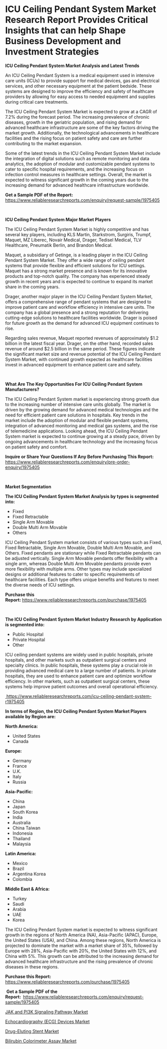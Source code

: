 <p><h1>ICU Ceiling Pendant System Market Research Report Provides Critical Insights that can help Shape Business Development and Investment Strategies</h1></p><p><strong>ICU Ceiling Pendant System Market Analysis and Latest Trends</strong></p>
<p><p>An ICU Ceiling Pendant System is a medical equipment used in intensive care units (ICUs) to provide support for medical devices, gas and electrical services, and other necessary equipment at the patient bedside. These systems are designed to improve the efficiency and safety of healthcare providers by allowing for easy access to needed equipment and supplies during critical care treatments.</p><p>The ICU Ceiling Pendant System Market is expected to grow at a CAGR of 7.2% during the forecast period. The increasing prevalence of chronic diseases, growth in the geriatric population, and rising demand for advanced healthcare infrastructure are some of the key factors driving the market growth. Additionally, the technological advancements in healthcare facilities and the rising focus on patient safety and care are further contributing to the market expansion.</p><p>Some of the latest trends in the ICU Ceiling Pendant System Market include the integration of digital solutions such as remote monitoring and data analytics, the adoption of modular and customizable pendant systems to cater to specific hospital requirements, and the increasing focus on infection control measures in healthcare settings. Overall, the market is expected to witness significant growth in the coming years due to the increasing demand for advanced healthcare infrastructure worldwide.</p></p>
<p><strong>Get a Sample PDF of the Report:&nbsp;</strong> <a href="https://www.reliableresearchreports.com/enquiry/request-sample/1975405">https://www.reliableresearchreports.com/enquiry/request-sample/1975405</a></p>
<p>&nbsp;</p>
<p><strong>ICU Ceiling Pendant System Major Market Players</strong></p>
<p><p>The ICU Ceiling Pendant System Market is highly competitive and has several key players, including KLS Martin, Starkstrom, Surgiris, Trumpf, Maquet, MZ Liberec, Novair Medical, Drager, Tedisel Medical, TLV Healthcare, Pneumatik Berlin, and Brandon Medical.</p><p>Maquet, a subsidiary of Getinge, is a leading player in the ICU Ceiling Pendant System Market. They offer a wide range of ceiling pendant systems that provide flexible and efficient solutions for ICU settings. Maquet has a strong market presence and is known for its innovative products and top-notch quality. The company has experienced steady growth in recent years and is expected to continue to expand its market share in the coming years.</p><p>Drager, another major player in the ICU Ceiling Pendant System Market, offers a comprehensive range of pendant systems that are designed to improve patient care and workflow efficiency in intensive care units. The company has a global presence and a strong reputation for delivering cutting-edge solutions to healthcare facilities worldwide. Drager is poised for future growth as the demand for advanced ICU equipment continues to rise.</p><p>Regarding sales revenue, Maquet reported revenues of approximately $1.2 billion in the latest fiscal year. Drager, on the other hand, recorded sales revenue of around $2.5 billion in the same period. These figures indicate the significant market size and revenue potential of the ICU Ceiling Pendant System Market, with continued growth expected as healthcare facilities invest in advanced equipment to enhance patient care and safety.</p></p>
<p>&nbsp;</p>
<p><strong>What Are The Key Opportunities For ICU Ceiling Pendant System Manufacturers?</strong></p>
<p><p>The ICU Ceiling Pendant System market is experiencing strong growth due to the increasing number of intensive care units globally. The market is driven by the growing demand for advanced medical technologies and the need for efficient patient care solutions in hospitals. Key trends in the market include the adoption of modular and flexible pendant systems, integration of advanced monitoring and medical gas systems, and the rise of telemedicine applications. Looking ahead, the ICU Ceiling Pendant System market is expected to continue growing at a steady pace, driven by ongoing advancements in healthcare technology and the increasing focus on patient safety and comfort.</p></p>
<p><strong>Inquire or Share Your Questions If Any Before Purchasing This Report:</strong> <a href="https://www.reliableresearchreports.com/enquiry/pre-order-enquiry/1975405">https://www.reliableresearchreports.com/enquiry/pre-order-enquiry/1975405</a></p>
<p>&nbsp;</p>
<p><strong>Market Segmentation</strong></p>
<p><strong>The ICU Ceiling Pendant System Market Analysis by types is segmented into:</strong></p>
<p><ul><li>Fixed</li><li>Fixed Retractable</li><li>Single Arm Movable</li><li>Double Multi Arm Movable</li><li>Others</li></ul></p>
<p><p>ICU Ceiling Pendant System market consists of various types such as Fixed, Fixed Retractable, Single Arm Movable, Double Multi Arm Movable, and Others. Fixed pendants are stationary while Fixed Retractable pendants can be adjusted vertically. Single Arm Movable pendants offer flexibility with a single arm, whereas Double Multi Arm Movable pendants provide even more flexibility with multiple arms. Other types may include specialized designs or additional features to cater to specific requirements of healthcare facilities. Each type offers unique benefits and features to meet the diverse needs of ICU settings.</p></p>
<p><strong>Purchase this Report:&nbsp;</strong><a href="https://www.reliableresearchreports.com/purchase/1975405">https://www.reliableresearchreports.com/purchase/1975405</a></p>
<p>&nbsp;</p>
<p><strong>The ICU Ceiling Pendant System Market Industry Research by Application is segmented into:</strong></p>
<p><ul><li>Public Hospital</li><li>Private Hospital</li><li>Other</li></ul></p>
<p><p>ICU ceiling pendant systems are widely used in public hospitals, private hospitals, and other markets such as outpatient surgical centers and specialty clinics. In public hospitals, these systems play a crucial role in providing advanced medical care to a large number of patients. In private hospitals, they are used to enhance patient care and optimize workflow efficiency. In other markets, such as outpatient surgical centers, these systems help improve patient outcomes and overall operational efficiency.</p></p>
<p><a href="https://www.reliableresearchreports.com/icu-ceiling-pendant-system-r1975405">&nbsp;https://www.reliableresearchreports.com/icu-ceiling-pendant-system-r1975405</a></p>
<p><strong>In terms of Region, the ICU Ceiling Pendant System Market Players available by Region are:</strong></p>
<p>
    <p> <strong> North America: </strong>
        <ul>
            <li>United States</li>
            <li>Canada</li>
        </ul>
        </p> 
    <p> <strong> Europe: </strong>
        <ul>
            <li>Germany</li>
            <li>France</li>
            <li>U.K.</li>
            <li>Italy</li>
            <li>Russia</li>
        </ul>
        </p> 
    <p> <strong> Asia-Pacific: </strong>
        <ul>
            <li>China</li>
            <li>Japan</li>
            <li>South Korea</li>
            <li>India</li>
            <li>Australia</li>
            <li>China Taiwan</li>
            <li>Indonesia</li>
            <li>Thailand</li>
            <li>Malaysia</li>
        </ul>
        </p> 
    <p> <strong> Latin America: </strong>
        <ul>
            <li>Mexico</li>
            <li>Brazil</li>
            <li>Argentina Korea</li>
            <li>Colombia</li>
        </ul>
        </p> 
    <p> <strong> Middle East & Africa: </strong>
        <ul>
            <li>Turkey</li>
            <li>Saudi</li>
            <li>Arabia</li>
            <li>UAE</li>
            <li>Korea</li>
        </ul>
    </p>
    </p>
<p><p>The ICU Ceiling Pendant System market is expected to witness significant growth in the regions of North America (NA), Asia-Pacific (APAC), Europe, the United States (USA), and China. Among these regions, North America is projected to dominate the market with a market share of 35%, followed by Europe with 28%, Asia-Pacific with 20%, the United States with 12%, and China with 5%. This growth can be attributed to the increasing demand for advanced healthcare infrastructure and the rising prevalence of chronic diseases in these regions.</p></p>
<p><strong>Purchase this Report: </strong><a href="https://www.reliableresearchreports.com/purchase/1975405">https://www.reliableresearchreports.com/purchase/1975405</a></p>
<p>&nbsp;<strong>Get a Sample PDF of the Report:&nbsp;&nbsp;</strong><a href="https://www.reliableresearchreports.com/enquiry/request-sample/1975405">https://www.reliableresearchreports.com/enquiry/request-sample/1975405</a></p>
<p><strong></strong></p>
<p><p><a href="https://www.linkedin.com/pulse/jak-pi3k-signaling-pathway-market-research-report-its-history-dwjwe">JAK and PI3K Signaling Pathway Market</a></p><p><a href="https://github.com/Angelnienowdseej3e45z3p8c/Market-Research-Report-List-2/blob/main/echocardiography-ecg-devices-market.md">Echocardiography (ECG) Devices Market</a></p><p><a href="https://github.com/brentleyjimmiealvaradoz4l1rea/Market-Research-Report-List-2/blob/main/drug-eluting-stent-market.md">Drug-Eluting Stent Market</a></p><p><a href="https://www.linkedin.com/pulse/bilirubin-colorimeter-assay-market-trends-analysis-forecasted-hc0je">Bilirubin Colorimeter Assay Market</a></p></p>